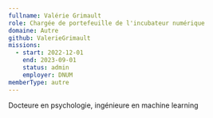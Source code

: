 ```yaml
---
fullname: Valérie Grimault
role: Chargée de portefeuille de l'incubateur numérique
domaine: Autre
github: ValerieGrimault
missions:
  - start: 2022-12-01
    end: 2023-09-01
    status: admin
    employer: DNUM
memberType: autre
---
```

Docteure en psychologie, ingénieure en machine learning